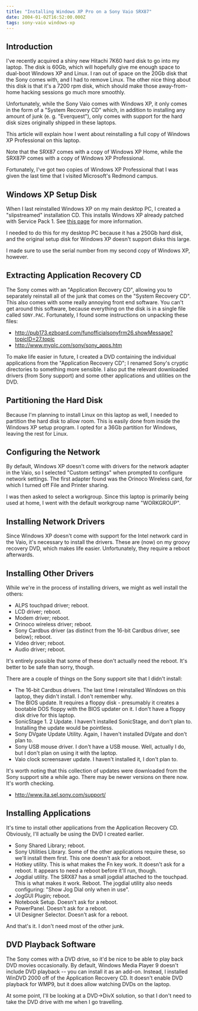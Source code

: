 ```yaml
---
title: "Installing Windows XP Pro on a Sony Vaio SRX87"
date: 2004-01-02T16:52:00.000Z
tags: sony-vaio windows-xp
---
```

## Introduction

I've recently acquired a shiny new Hitachi 7K60 hard disk to go into my laptop. The disk is 60Gb, which will hopefully
give me enough space to dual-boot Windows XP and Linux. I ran out of space on the 20Gb disk that the Sony comes with,
and I had to remove Linux. The other nice thing about this disk is that it's a 7200 rpm disk, which should make those
away-from-home hacking sessions go much more smoothly.

Unfortunately, while the Sony Vaio comes with Windows XP, it only comes in the form of a "System Recovery CD" which, in
addition to installing any amount of junk (e. g. "Everquest"), only comes with support for the hard disk sizes
originally shipped in these laptops.

This article will explain how I went about reinstalling a full copy of Windows XP Professional on this laptop.

Note that the SRX87 comes with a copy of Windows XP Home, while the SRX87P comes with a copy of Windows XP Professional.

Fortunately, I've got two copies of Windows XP Professional that I was given the last time that I visited Microsoft's
Redmond campus.

## Windows XP Setup Disk

When I last reinstalled Windows XP on my main desktop PC, I created a "slipstreamed" installation CD. This installs
Windows XP already patched with Service Pack 1. See [this page](http://www.windows-help.net/WindowsXP/winxp-sp1-bootcd.html) for more information.

I needed to do this for my desktop PC because it has a 250Gb hard disk, and the original setup disk for Windows XP
doesn't support disks this large.

I made sure to use the serial number from my second copy of Windows XP, however.

## Extracting Application Recovery CD

The Sony comes with an "Application Recovery CD", allowing you to separately reinstall all of the junk that comes on the
"System Recovery CD". This also comes with some really annoying front end software. You can't get around this software,
because everything on the disk is in a single file called `SONY.PAC`. Fortunately, I found some instructions on
unpacking these files:

- <http://pub173.ezboard.com/funofficialsonyfrm26.showMessage?topicID=27.topic>
- <http://www.myplc.com/sony/sony_apps.htm>

To make life easier in future, I created a DVD containing the individual applications from the "Application Recovery
CD"; I renamed Sony's cryptic directories to something more sensible. I also put the relevant downloaded drivers
(from Sony support) and some other applications and utilities on the DVD.

## Partitioning the Hard Disk

Because I'm planning to install Linux on this laptop as well, I needed to partition the hard disk to allow room. This is
easily done from inside the Windows XP setup program. I opted for a 36Gb partition for Windows, leaving the rest for
Linux.

## Configuring the Network

By default, Windows XP doesn't come with drivers for the network adapter in the Vaio, so I selected "Custom settings"
when prompted to configure network settings. The first adapter found was the Orinoco Wireless card, for which I turned
off File and Printer sharing.

I was then asked to select a workgroup. Since this laptop is primarily being used at home, I went with the default
workgroup name "WORKGROUP".

## Installing Network Drivers

Since Windows XP doesn't come with support for the Intel network card in the Vaio, it's necessary to install the
drivers. These are (now) on my groovy recovery DVD, which makes life easier. Unfortunately, they require a reboot
afterwards.

## Installing Other Drivers

While we're in the process of installing drivers, we might as well install the others:

- ALPS touchpad driver; reboot.
- LCD driver; reboot.
- Modem driver; reboot.
- Orinoco wireless driver; reboot.
- Sony Cardbus driver (as distinct from the 16-bit Cardbus driver, see below); reboot.
- Video driver; reboot.
- Audio driver; reboot.

It's entirely possible that some of these don't actually need the reboot. It's better to be safe than sorry, though.

There are a couple of things on the Sony support site that I didn't install:

- The 16-bit Cardbus drivers. The last time I reinstalled Windows on this laptop, they didn't install. I don't remember
  why.
- The BIOS update. It requires a floppy disk - presumably it creates a bootable DOS floppy with the BIOS updater on it.
  I don't have a floppy disk drive for this laptop.
- SonicStage 1. 2 Update. I haven't installed SonicStage, and don't plan to. Installing the update would be pointless.
- Sony DVgate Update Utility. Again, I haven't installed DVgate and don't plan to.
- Sony USB mouse driver. I don't have a USB mouse. Well, actually I do, but I don't plan on using it with the laptop.
- Vaio clock screensaver update. I haven't installed it, I don't plan to.

It's worth noting that this collection of updates were downloaded from the Sony support site a while ago. There may be newer versions on there now. It's worth checking.

- <http://www.ita.sel.sony.com/support/>

## Installing Applications

It's time to install other applications from the Application Recovery CD. Obviously, I'll actually be using the DVD I created earlier.

- Sony Shared Library; reboot.
- Sony Utilities Library. Some of the other applications require these, so we'll install them first. This one doesn't
  ask for a reboot.
- Hotkey utility. This is what makes the Fn key work. It doesn't ask for a reboot. It appears to need a reboot before
  it'll run, though.
- Jogdial utility. The SRX87 has a small jogdial attached to the touchpad. This is what makes it work. Reboot. The
  jogdial utility also needs configuring: "Show Jog Dial only when in use".
- JogGUI Plugin; reboot.
- Notebook Setup. Doesn't ask for a reboot.
- PowerPanel. Doesn't ask for a reboot.
- UI Designer Selector. Doesn't ask for a reboot.

And that's it. I don't need most of the other junk.

## DVD Playback Software

The Sony comes with a DVD drive, so it'd be nice to be able to play back DVD movies occasionally. By default, Windows
Media Player 9 doesn't include DVD playback -- you can install it as an add-on. Instead, I installed WinDVD 2000 off of
the Application Recovery CD. It doesn't enable DVD playback for WMP9, but it does allow watching DVDs on the laptop.

At some point, I'll be looking at a DVD->DivX solution, so that I don't need to take the DVD drive with me when I go
travelling.
